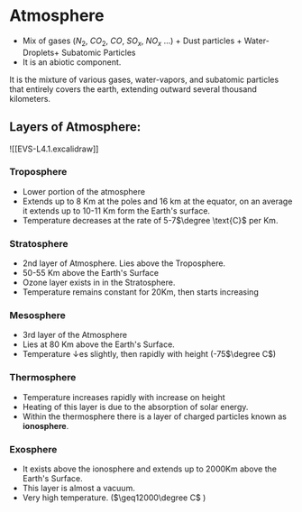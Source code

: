 


# Atmosphere
- Mix of gases ($N_{2}$, $CO_{2}$, $CO$, $SO_{x}$, $NO_{x} \ \dots$) + Dust particles + Water-Droplets+ Subatomic Particles
- It is an abiotic component.

It is the mixture of various gases, water-vapors, and subatomic particles that entirely covers the earth, extending outward several thousand kilometers.

## Layers of Atmosphere: 

![[EVS-L4.1.excalidraw]]

### Troposphere
- Lower portion of the atmosphere
- Extends up to 8 Km at the poles and 16 km at the equator, on an average it extends up to 10-11 Km form the Earth's surface.
- Temperature decreases at the rate of 5-7$\degree \text{C}$ per Km. 
### Stratosphere
- 2nd layer of Atmosphere. Lies above the Troposphere.
- 50-55 Km above the Earth's Surface
- Ozone layer exists in in the Stratosphere.
- Temperature remains constant for 20Km, then starts increasing

### Mesosphere
- 3rd layer of the Atmosphere 
- Lies at 80 Km above the Earth's Surface.
- Temperature $\downarrow$es slightly, then rapidly with height (-75$\degree C$) 
### Thermosphere
- Temperature increases rapidly with increase on height
- Heating of this layer is due to the absorption of solar energy.
- Within the thermosphere there is a layer of charged particles known as **ionosphere**.

### Exosphere
- It exists above the ionosphere and extends up to 2000Km above the Earth's Surface.
- This layer is almost a vacuum.
- Very high temperature. ($\geq12000\degree C$ )